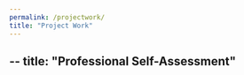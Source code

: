 ```yaml
---
permalink: /projectwork/
title: "Project Work"
---
```


--
title: "Professional Self-Assessment"
--
